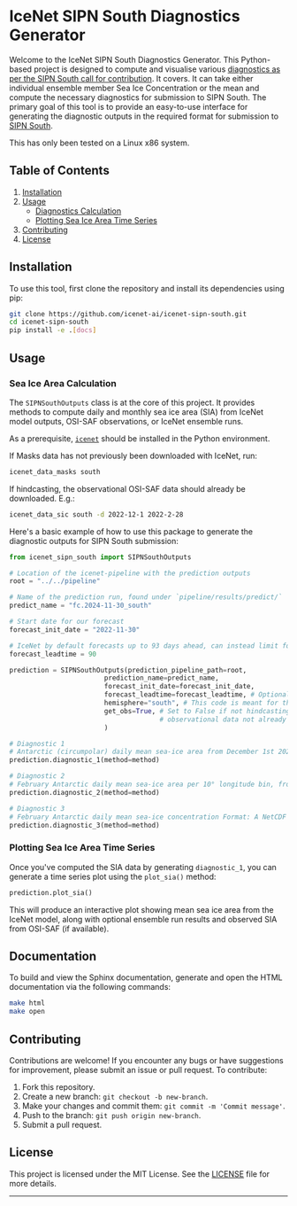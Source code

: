 # IceNet SIPN South Diagnostics Generator

Welcome to the IceNet SIPN South Diagnostics Generator. This Python-based project is designed to compute and visualise various [diagnostics as per the SIPN South call for contribution](https://fmassonn.github.io/sipn-south.github.io/doc/2024-2025/SIPNSouth_2024-2025_call.pdf). It covers. It can take either individual ensemble member Sea Ice Concentration or the mean and compute the necessary diagnostics for submission to SIPN South. The primary goal of this tool is to provide an easy-to-use interface for generating the diagnostic outputs in the required format for submission to [SIPN South](https://fmassonn.github.io/sipn-south.github.io/).

This has only been tested on a Linux x86 system.

## Table of Contents

1. [Installation](#installation)
2. [Usage](#usage)
   - [Diagnostics Calculation](#sea-ice-area-calculation)
   - [Plotting Sea Ice Area Time Series](#plotting-sea-ice-area-time-series)
3. [Contributing](#contributing)
4. [License](#license)

## Installation

To use this tool, first clone the repository and install its dependencies using pip:

```bash
git clone https://github.com/icenet-ai/icenet-sipn-south.git
cd icenet-sipn-south
pip install -e .[docs]
```

## Usage

### Sea Ice Area Calculation

The `SIPNSouthOutputs` class is at the core of this project. It provides methods to compute daily and monthly sea ice area (SIA) from IceNet model outputs, OSI-SAF observations, or IceNet ensemble runs.

As a prerequisite, [`icenet`](https://github.com/icenet-ai/icenet) should be installed in the Python environment.

If Masks data has not previously been downloaded with IceNet, run:

```bash
icenet_data_masks south
```

If hindcasting, the observational OSI-SAF data should already be downloaded. E.g.:

```bash
icenet_data_sic south -d 2022-12-1 2022-2-28
```

Here's a basic example of how to use this package to generate the diagnostic outputs for SIPN South submission:

```python
from icenet_sipn_south import SIPNSouthOutputs

# Location of the icenet-pipeline with the prediction outputs
root = "../../pipeline"

# Name of the prediction run, found under `pipeline/results/predict/`
predict_name = "fc.2024-11-30_south"

# Start date for our forecast
forecast_init_date = "2022-11-30"

# IceNet by default forecasts up to 93 days ahead, can instead limit forecast end date for analysis
forecast_leadtime = 90

prediction = SIPNSouthOutputs(prediction_pipeline_path=root,
                        prediction_name=predict_name,
                        forecast_init_date=forecast_init_date,
                        forecast_leadtime=forecast_leadtime, # Optional
                        hemisphere="south", # This code is meant for the Southern hemisphere
                        get_obs=True, # Set to False if not hindcasting or OSI-SAF
                                      # observational data not already downloaded
                        )

# Diagnostic 1
# Antarctic (circumpolar) daily mean sea-ice area from December 1st 2022 to February 28th 2023 included (90 days).
prediction.diagnostic_1(method=method)

# Diagnostic 2
# February Antarctic daily mean sea-ice area per 10° longitude bin, from December 1st 2022 to February 28th 2023 included (90 days).
prediction.diagnostic_2(method=method)

# Diagnostic 3
# February Antarctic daily mean sea-ice concentration Format: A NetCDF file with 90 timesteps (one per day from December 1st 2022 to February 28th 2023). Each time step displays the spatial field of sea-ice concentration.
prediction.diagnostic_3(method=method)
```

### Plotting Sea Ice Area Time Series

Once you've computed the SIA data by generating `diagnostic_1`, you can generate a time series plot using the `plot_sia()` method:

```python
prediction.plot_sia()
```

This will produce an interactive plot showing mean sea ice area from the IceNet model, along with optional ensemble run results and observed SIA from OSI-SAF (if available).

## Documentation

To build and view the Sphinx documentation, generate and open the HTML documentation via the following commands:

```bash
make html
make open
```

## Contributing

Contributions are welcome! If you encounter any bugs or have suggestions for improvement, please submit an issue or pull request. To contribute:

1. Fork this repository.
2. Create a new branch: `git checkout -b new-branch`.
3. Make your changes and commit them: `git commit -m 'Commit message'`.
4. Push to the branch: `git push origin new-branch`.
5. Submit a pull request.

## License

This project is licensed under the MIT License. See the [LICENSE](LICENSE) file for more details.

---
